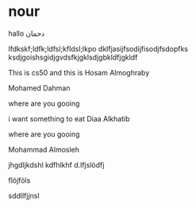 
# nour



hallo دحمان 






lfdkskf;ldfk;ldfsl;kfldsl;lkpo
dklfjasijfsodijfisodjfsdopfks
ksdjgoishsgidjgvdsfkjgklsdjgbkldfjgkldf


This is cs50 and this is Hosam Almoghraby

Mohamed Dahman

where are you gooing



i want something to eat
Diaa Alkhatib

where are you gooing

Mohammad Almosleh

jhgdljkdshl
kdfhlkhf
d.lfjslödfj


flöjföls


sddllfjjnsl
